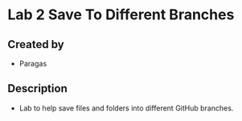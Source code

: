 # Lab 2 Save To Different Branches
## Created by
- Paragas
## Description
- Lab to help save files and folders into different GitHub branches.